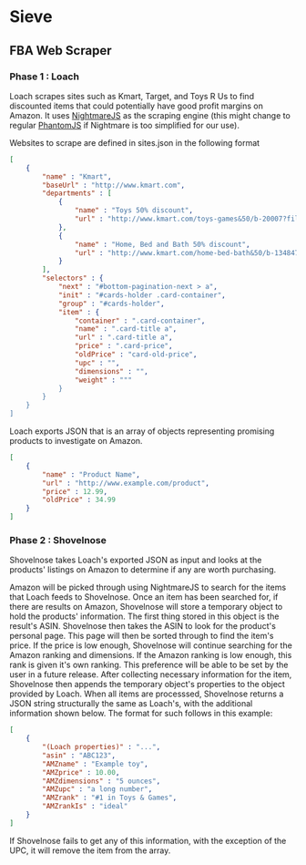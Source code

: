 # Sieve
## FBA Web Scraper

### Phase 1 : Loach

Loach scrapes sites such as Kmart, Target, and Toys R Us to find discounted items that could potentially have good profit margins on Amazon. It uses [NightmareJS](https://github.com/segmentio/nightmare) as the scraping engine (this might change to regular [PhantomJS](https://github.com/ariya/phantomjs) if Nightmare is too simplified for our use).

Websites to scrape are defined in sites.json in the following format

```json
[
    {
        "name" : "Kmart",
        "baseUrl" : "http://www.kmart.com",
        "departments" : [
            {
                "name" : "Toys 50% discount",
                "url" : "http://www.kmart.com/toys-games&50/b-20007?filter=discount&subCatView=true&viewItems=50"
            },
            {
                "name" : "Home, Bed and Bath 50% discount",
                "url" : "http://www.kmart.com/home-bed-bath&50/b-1348478556?filter=discount&subCatView=true&viewItems=50"
            }
        ],
        "selectors" : {
            "next" : "#bottom-pagination-next > a",
            "init" : "#cards-holder .card-container",
            "group" : "#cards-holder",
            "item" : {
                "container" : ".card-container",
                "name" : ".card-title a",
                "url" : ".card-title a",
                "price" : ".card-price",
                "oldPrice" : "card-old-price",
                "upc" : "",
                "dimensions" : "",
                "weight" : """
            }
        }
    }
]
```

Loach exports JSON that is an array of objects representing promising products to investigate on Amazon.

```json
[
    {
        "name" : "Product Name",
        "url" : "http://www.example.com/product",
        "price" : 12.99,
        "oldPrice" : 34.99
    }
]
```

### Phase 2 : Shovelnose

Shovelnose takes Loach's exported JSON as input and looks at the products' listings on Amazon to determine if any are worth purchasing.

Amazon will be picked through using NightmareJS to search for the items that Loach feeds to Shovelnose. Once an item has been searched for, if there are results on Amazon, Shovelnose will store a temporary object to hold the products' information. The first thing stored in this object is the result's ASIN. Shovelnose then takes the ASIN to look for the product's personal page. This page will then be sorted through to find the item's price. If the price is low enough, Shovelnose will continue searching for the Amazon ranking and dimensions. If the Amazon ranking is low enough, this rank is given it's own ranking. This preference will be able to be set by the user in a future release. After collecting necessary information for the item, Shovelnose then appends the temporary object's properties to the object provided by Loach. When all items are processsed, Shovelnose returns a JSON string structurally the same as Loach's, with the additional information shown below. The format for such follows in this example:

```json
[
    {
        "(Loach properties)" : "...",
        "asin" : "ABC123",
        "AMZname" : "Example toy",
        "AMZprice" : 10.00,
        "AMZdimensions" : "5 ounces",
        "AMZupc" : "a long number",
        "AMZrank" : "#1 in Toys & Games",
        "AMZrankIs" : "ideal"
    }
]
```

If Shovelnose fails to get any of this information, with the exception of the UPC, it will remove the item from the array.
